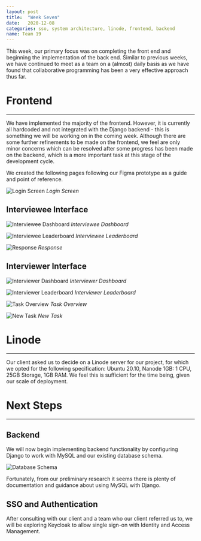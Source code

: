 ```yaml
---
layout: post
title:  "Week Seven"
date:   2020-12-08
categories: sso, system architecture, linode, frontend, backend
name: Team 19
---
```


This week, our primary focus was on completing the front end and beginning the implementation of the back end. Similar to previous weeks, we have continued to meet as a team on a (almost) daily basis as we have found that collaborative programming has been a very effective approach thus far.

# Frontend
---

We have implemented the majority of the frontend. However, it is currently all hardcoded and not integrated with the Django backend - this is something we will be working on in the coming week. Although there are some further refinements to be made on the frontend, we feel are only minor concerns which can be resolved after some progress has been made on the backend, which is a more important task at this stage of the development cycle.

We created the following pages following our Figma prototype as a guide and point of reference.

![Login Screen](/COMP0016_2020_21_Team19/assets/login.png)
*Login Screen*

## Interviewee Interface

![Interviewee Dashboard](/COMP0016_2020_21_Team19/assets/interviewee_dashboard.png)
*Interviewee Dashboard*


![Interviewee Leaderboard](/COMP0016_2020_21_Team19/assets/interviewee_leaderboard.png)
*Interviewee Leaderboard*


![Response](/COMP0016_2020_21_Team19/assets/response.png)
*Response*

## Interviewer Interface

![Interviewer Dashboard](/COMP0016_2020_21_Team19/assets/interviewer_dashboard.png)
*Interviewer Dashboard*


![Interviewer Leaderboard](/COMP0016_2020_21_Team19/assets/interviewer_leaderboard.png)
*Interviewer Leaderboard*


![Task Overview](/COMP0016_2020_21_Team19/assets/task_overview.png)
*Task Overview*


![New Task](/COMP0016_2020_21_Team19/assets/new_task.png)
*New Task*

# Linode
---

Our client asked us to decide on a Linode server for our project, for which we opted for the following specification:
Ubuntu 20.10, Nanode 1GB: 1 CPU, 25GB Storage, 1GB RAM.
We feel this is sufficient for the time being, given our scale of deployment.

# Next Steps
---

## Backend

We will now begin implementing backend functionality by configuring Django to work with MySQL and our existing database schema.

![Database Schema](/COMP0016_2020_21_Team19/assets/database_schema.png)

Fortunately, from our preliminary research it seems there is plenty of documentation and guidance about using MySQL with Django.


## SSO and Authentication

After consulting with our client and a team who our client referred us to, we will be exploring Keycloak to allow single sign-on with Identity and Access Management.

